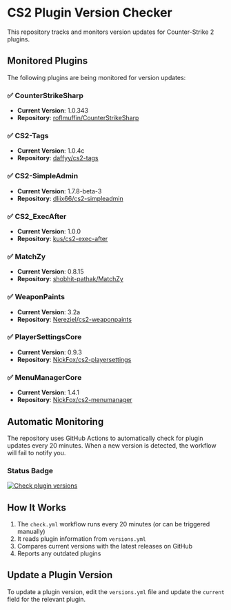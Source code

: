 # CS2 Plugin Version Checker

This repository tracks and monitors version updates for Counter-Strike 2 plugins.

## Monitored Plugins

The following plugins are being monitored for version updates:

### ✅ CounterStrikeSharp
- **Current Version**: 1.0.343
- **Repository**: [roflmuffin/CounterStrikeSharp](https://github.com/roflmuffin/CounterStrikeSharp)

### ✅ CS2-Tags
- **Current Version**: 1.0.4c
- **Repository**: [daffyy/cs2-tags](https://github.com/daffyy/cs2-tags)

### ✅ CS2-SimpleAdmin
- **Current Version**: 1.7.8-beta-3
- **Repository**: [dliix66/cs2-simpleadmin](https://github.com/dliix66/cs2-simpleadmin)

### ✅ CS2_ExecAfter
- **Current Version**: 1.0.0
- **Repository**: [kus/cs2-exec-after](https://github.com/kus/cs2-exec-after)

### ✅ MatchZy
- **Current Version**: 0.8.15
- **Repository**: [shobhit-pathak/MatchZy](https://github.com/shobhit-pathak/MatchZy)

### ✅ WeaponPaints
- **Current Version**: 3.2a
- **Repository**: [Nereziel/cs2-weaponpaints](https://github.com/Nereziel/cs2-weaponpaints)

### ✅ PlayerSettingsCore
- **Current Version**: 0.9.3
- **Repository**: [NickFox/cs2-playersettings](https://github.com/NickFox/cs2-playersettings)

### ✅ MenuManagerCore
- **Current Version**: 1.4.1
- **Repository**: [NickFox/cs2-menumanager](https://github.com/NickFox/cs2-menumanager)

## Automatic Monitoring

The repository uses GitHub Actions to automatically check for plugin updates every 20 minutes. When a new version is detected, the workflow will fail to notify you.

### Status Badge

[![Check plugin versions](https://github.com/Bat-Ireedui/cs2-plugin-check-by-dizu/actions/workflows/check.yml/badge.svg)](https://github.com/Bat-Ireedui/cs2-plugin-check-by-dizu/actions/workflows/check.yml)

## How It Works

1. The `check.yml` workflow runs every 20 minutes (or can be triggered manually)
2. It reads plugin information from `versions.yml`
3. Compares current versions with the latest releases on GitHub
4. Reports any outdated plugins

## Update a Plugin Version

To update a plugin version, edit the `versions.yml` file and update the `current` field for the relevant plugin.
